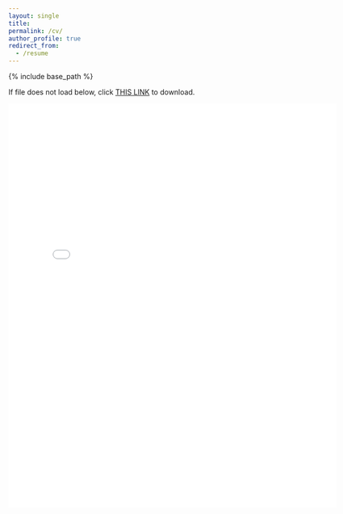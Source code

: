 ```yaml
---
layout: single
title:
permalink: /cv/
author_profile: true
redirect_from:
  - /resume
---
```


{% include base_path %}

If file does not load below, click [THIS LINK](https://cseveren.github.io/files/Severen_CV_202501.pdf) to download.

<embed src="{{ site.baseurl }}/files/Severen_CV_202501.pdf" width="650" height="800" type='application/pdf'>
